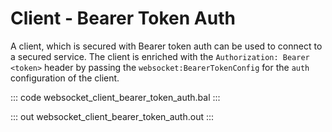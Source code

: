 # Client - Bearer Token Auth

A client, which is secured with Bearer token auth can be used to connect to
a secured service.
The client is enriched with the `Authorization: Bearer <token>` header by passing the 
`websocket:BearerTokenConfig` for the `auth` configuration of the client.

::: code websocket_client_bearer_token_auth.bal :::

::: out websocket_client_bearer_token_auth.out :::